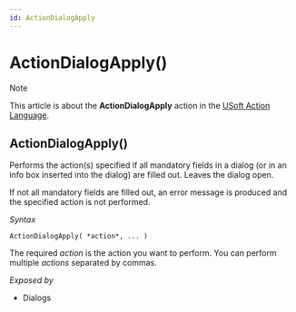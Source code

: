 ```yaml
---
id: ActionDialogApply
---
```


# ActionDialogApply()



> [!NOTE]
> This article is about the **ActionDialogApply** action in the [USoft Action Language](/docs/Task_flow/Action_Language_reference/USoft_Action_Language.md).

## **ActionDialogApply()**

Performs the action(s) specified if all mandatory fields in a dialog (or in an info box inserted into the dialog) are filled out. Leaves the dialog open.

If not all mandatory fields are filled out, an error message is produced and the specified action is not performed.

*Syntax*

```
ActionDialogApply( *action*, ... )
```

The required *action* is the action you want to perform. You can perform multiple *actions* separated by commas.

*Exposed by*

- Dialogs